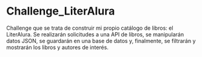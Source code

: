 # Challenge_LiterAlura
Challenge que se trata de construir mi propio catálogo de libros: el LiterAlura. Se realizarán solicitudes a una API de libros, se manipularán datos JSON, se guardarán en una base de datos y, finalmente, se filtrarán y mostrarán los libros y autores de interés.
